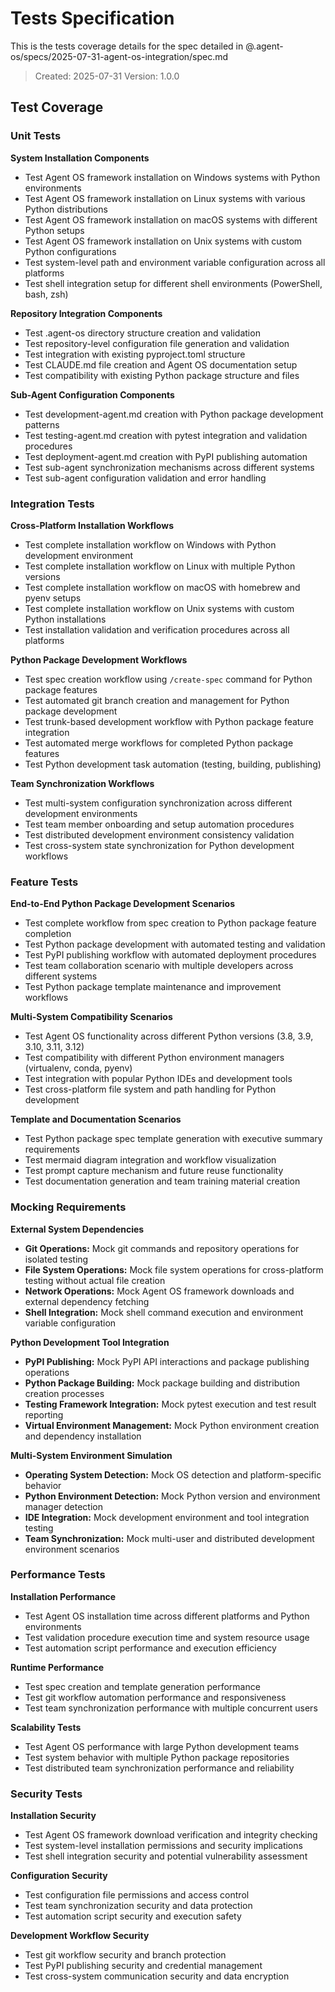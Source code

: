 # Tests Specification

This is the tests coverage details for the spec detailed in @.agent-os/specs/2025-07-31-agent-os-integration/spec.md

> Created: 2025-07-31
> Version: 1.0.0

## Test Coverage

### Unit Tests

**System Installation Components**
- Test Agent OS framework installation on Windows systems with Python environments
- Test Agent OS framework installation on Linux systems with various Python distributions
- Test Agent OS framework installation on macOS systems with different Python setups
- Test Agent OS framework installation on Unix systems with custom Python configurations
- Test system-level path and environment variable configuration across all platforms
- Test shell integration setup for different shell environments (PowerShell, bash, zsh)

**Repository Integration Components**
- Test .agent-os directory structure creation and validation
- Test repository-level configuration file generation and validation
- Test integration with existing pyproject.toml structure
- Test CLAUDE.md file creation and Agent OS documentation setup
- Test compatibility with existing Python package structure and files

**Sub-Agent Configuration Components**
- Test development-agent.md creation with Python package development patterns
- Test testing-agent.md creation with pytest integration and validation procedures
- Test deployment-agent.md creation with PyPI publishing automation
- Test sub-agent synchronization mechanisms across different systems
- Test sub-agent configuration validation and error handling

### Integration Tests

**Cross-Platform Installation Workflows**
- Test complete installation workflow on Windows with Python development environment
- Test complete installation workflow on Linux with multiple Python versions
- Test complete installation workflow on macOS with homebrew and pyenv setups
- Test complete installation workflow on Unix systems with custom Python installations
- Test installation validation and verification procedures across all platforms

**Python Package Development Workflows**
- Test spec creation workflow using `/create-spec` command for Python package features
- Test automated git branch creation and management for Python package development
- Test trunk-based development workflow with Python package feature integration
- Test automated merge workflows for completed Python package features
- Test Python development task automation (testing, building, publishing)

**Team Synchronization Workflows**
- Test multi-system configuration synchronization across different development environments
- Test team member onboarding and setup automation procedures
- Test distributed development environment consistency validation
- Test cross-system state synchronization for Python development workflows

### Feature Tests

**End-to-End Python Package Development Scenarios**
- Test complete workflow from spec creation to Python package feature completion
- Test Python package development with automated testing and validation
- Test PyPI publishing workflow with automated deployment procedures
- Test team collaboration scenario with multiple developers across different systems
- Test Python package template maintenance and improvement workflows

**Multi-System Compatibility Scenarios**
- Test Agent OS functionality across different Python versions (3.8, 3.9, 3.10, 3.11, 3.12)
- Test compatibility with different Python environment managers (virtualenv, conda, pyenv)
- Test integration with popular Python IDEs and development tools
- Test cross-platform file system and path handling for Python development

**Template and Documentation Scenarios**
- Test Python package spec template generation with executive summary requirements
- Test mermaid diagram integration and workflow visualization
- Test prompt capture mechanism and future reuse functionality
- Test documentation generation and team training material creation

### Mocking Requirements

**External System Dependencies**
- **Git Operations:** Mock git commands and repository operations for isolated testing
- **File System Operations:** Mock file system operations for cross-platform testing without actual file creation
- **Network Operations:** Mock Agent OS framework downloads and external dependency fetching
- **Shell Integration:** Mock shell command execution and environment variable configuration

**Python Development Tool Integration**
- **PyPI Publishing:** Mock PyPI API interactions and package publishing operations
- **Python Package Building:** Mock package building and distribution creation processes
- **Testing Framework Integration:** Mock pytest execution and test result reporting
- **Virtual Environment Management:** Mock Python environment creation and dependency installation

**Multi-System Environment Simulation**
- **Operating System Detection:** Mock OS detection and platform-specific behavior
- **Python Environment Detection:** Mock Python version and environment manager detection
- **IDE Integration:** Mock development environment and tool integration testing
- **Team Synchronization:** Mock multi-user and distributed development environment scenarios

### Performance Tests

**Installation Performance**
- Test Agent OS installation time across different platforms and Python environments
- Test validation procedure execution time and system resource usage
- Test automation script performance and execution efficiency

**Runtime Performance**
- Test spec creation and template generation performance
- Test git workflow automation performance and responsiveness
- Test team synchronization performance with multiple concurrent users

**Scalability Tests**
- Test Agent OS performance with large Python development teams
- Test system behavior with multiple Python package repositories
- Test distributed team synchronization performance and reliability

### Security Tests

**Installation Security**
- Test Agent OS framework download verification and integrity checking
- Test system-level installation permissions and security implications
- Test shell integration security and potential vulnerability assessment

**Configuration Security**
- Test configuration file permissions and access control
- Test team synchronization security and data protection
- Test automation script security and execution safety

**Development Workflow Security**
- Test git workflow security and branch protection
- Test PyPI publishing security and credential management
- Test cross-system communication security and data encryption